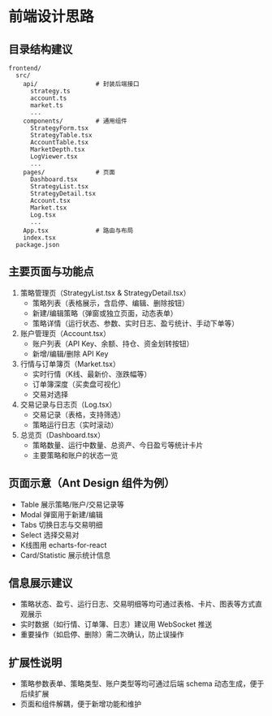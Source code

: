 # 前端设计思路

## 目录结构建议

```
frontend/
  src/
    api/                # 封装后端接口
      strategy.ts
      account.ts
      market.ts
      ...
    components/         # 通用组件
      StrategyForm.tsx
      StrategyTable.tsx
      AccountTable.tsx
      MarketDepth.tsx
      LogViewer.tsx
      ...
    pages/              # 页面
      Dashboard.tsx
      StrategyList.tsx
      StrategyDetail.tsx
      Account.tsx
      Market.tsx
      Log.tsx
      ...
    App.tsx             # 路由与布局
    index.tsx
  package.json
```

## 主要页面与功能点

1. 策略管理页（StrategyList.tsx & StrategyDetail.tsx）
   - 策略列表（表格展示，含启停、编辑、删除按钮）
   - 新建/编辑策略（弹窗或独立页面，动态表单）
   - 策略详情（运行状态、参数、实时日志、盈亏统计、手动下单等）
2. 账户管理页（Account.tsx）
   - 账户列表（API Key、余额、持仓、资金划转按钮）
   - 新增/编辑/删除 API Key
3. 行情与订单簿页（Market.tsx）
   - 实时行情（K线、最新价、涨跌幅等）
   - 订单簿深度（买卖盘可视化）
   - 交易对选择
4. 交易记录与日志页（Log.tsx）
   - 交易记录（表格，支持筛选）
   - 策略运行日志（实时滚动）
5. 总览页（Dashboard.tsx）
   - 策略数量、运行中数量、总资产、今日盈亏等统计卡片
   - 主要策略和账户的状态一览

## 页面示意（Ant Design 组件为例）

- Table 展示策略/账户/交易记录等
- Modal 弹窗用于新建/编辑
- Tabs 切换日志与交易明细
- Select 选择交易对
- K线图用 echarts-for-react
- Card/Statistic 展示统计信息

## 信息展示建议

- 策略状态、盈亏、运行日志、交易明细等均可通过表格、卡片、图表等方式直观展示
- 实时数据（如行情、订单簿、日志）建议用 WebSocket 推送
- 重要操作（如启停、删除）需二次确认，防止误操作

## 扩展性说明

- 策略参数表单、策略类型、账户类型等均可通过后端 schema 动态生成，便于后续扩展
- 页面和组件解耦，便于新增功能和维护 